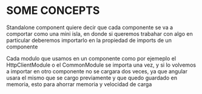 # SOME CONCEPTS

Standalone component quiere decir que cada componente se va a comportar como una mini isla, en donde si queremos trabahar con algo en particular deberemos importarlo en la propiedad de imports de un componente

Cada modulo que usamos en un componente como por ejemeplo el HttpClientModule o el CommonModule se importa una vez, y si lo volvemos a importar en otro componente no se cargara dos veces, ya que angular usara el mismo que se cargo previamente y que quedo guardado en memoria, esto para ahorrar memoria y velocidad de carga